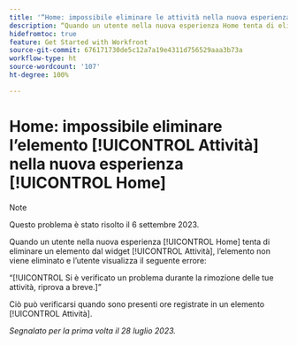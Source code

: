 ```yaml
---
title: '“Home: impossibile eliminare le attività nella nuova esperienza Home”'
description: “Quando un utente nella nuova esperienza Home tenta di eliminare un elemento dal widget Attività, l’elemento non viene eliminato e l’utente visualizza un errore.”
hidefromtoc: true
feature: Get Started with Workfront
source-git-commit: 676171730de5c12a7a19e4311d756529aaa3b73a
workflow-type: ht
source-wordcount: '107'
ht-degree: 100%

---
```



# Home: impossibile eliminare l’elemento [!UICONTROL Attività] nella nuova esperienza [!UICONTROL Home]

>[!NOTE]
>
>Questo problema è stato risolto il 6 settembre 2023.

Quando un utente nella nuova esperienza [!UICONTROL Home] tenta di eliminare un elemento dal widget [!UICONTROL Attività], l’elemento non viene eliminato e l’utente visualizza il seguente errore:

“[!UICONTROL Si è verificato un problema durante la rimozione delle tue attività, riprova a breve.]”

Ciò può verificarsi quando sono presenti ore registrate in un elemento [!UICONTROL Attività].

_Segnalato per la prima volta il 28 luglio 2023._

